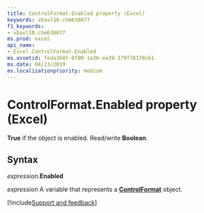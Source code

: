 ```yaml
---
title: ControlFormat.Enabled property (Excel)
keywords: vbaxl10.chm630077
f1_keywords:
- vbaxl10.chm630077
ms.prod: excel
api_name:
- Excel.ControlFormat.Enabled
ms.assetid: feda368f-6f00-1a3b-ea39-179f76178c61
ms.date: 04/23/2019
ms.localizationpriority: medium
---
```



# ControlFormat.Enabled property (Excel)

**True** if the object is enabled. Read/write **Boolean**.


## Syntax

_expression_.**Enabled**

_expression_ A variable that represents a **[ControlFormat](Excel.ControlFormat.md)** object.




[!include[Support and feedback](~/includes/feedback-boilerplate.md)]